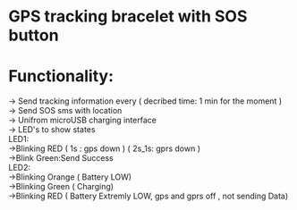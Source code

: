 # GPS tracking bracelet with SOS button

# Functionality:

-> Send tracking information every ( decribed time: 1 min for the moment ) <br />
-> Send SOS sms with location <br />
-> Unifrom microUSB charging interface <br />
-> LED's to show states<br />
LED1:<br />
    ->Blinking RED ( 1s : gps down ) ( 2s_1s: gprs down )<br />
    ->Blink Green:Send Success<br />
LED2:<br />
    ->Blinking Orange ( Battery LOW)<br />
    ->Blinking Green  ( Charging)<br />
    ->Blinking RED    ( Battery Extremly LOW, gps and gprs off , not sending Data)<br />
